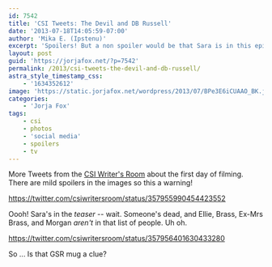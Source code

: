 ```yaml
---
id: 7542
title: 'CSI Tweets: The Devil and DB Russell'
date: '2013-07-18T14:05:59-07:00'
author: 'Mika E. (Ipstenu)'
excerpt: 'Spoilers! But a non spoiler would be that Sara is in this episode, and now you have proof!'
layout: post
guid: 'https://jorjafox.net/?p=7542'
permalink: /2013/csi-tweets-the-devil-and-db-russell/
astra_style_timestamp_css:
    - '1634352612'
image: 'https://static.jorjafox.net/wordpress/2013/07/BPe3E6iCUAAO_BK.jpeg'
categories:
    - 'Jorja Fox'
tags:
    - csi
    - photos
    - 'social media'
    - spoilers
    - tv
---
```


More Tweets from the <a href="http://twitter.com/csiwritersroom">CSI Writer's Room</a> about the first day of filming. There are mild spoilers in the images so this a warning!

https://twitter.com/csiwritersroom/status/357955990454423552

Oooh! Sara's in the <em>teaser</em> -- wait. Someone's dead, and Ellie, Brass, Ex-Mrs Brass, and Morgan <em>aren't</em> in that list of people. Uh oh.

https://twitter.com/csiwritersroom/status/357956401630433280

So ... Is that GSR mug a clue?